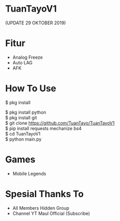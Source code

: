# TuanTayoV1
(UPDATE 29 OKTOBER 2019)

# Fitur
- Analog Freeze
- Auto LAG
- AFK

# How To Use
$ pkg install<br>

$ pkg install python<br>
$ pkg install git<br>
$ git clone https://github.com/TuanTayo/TuanTayoV1<br>
$ pip install requests mechanize bs4<br>
$ cd TuanTayoV1<br>
$ python main.py

# Games
- Mobile Legends

# Spesial Thanks To
- All Members Hidden Group
- Channel YT Maul Official (Subscribe)
